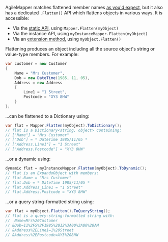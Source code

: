 AgileMapper matches flattened member names [as you'd expect](Member-Matching), but it also has a dedicated `.Flatten()` API which flattens objects in various ways. It is accessible:

- Via the [static API](Static-vs-Instance-Mappers), using `Mapper.Flatten(myObject)`
- Via the instance API, using `myInstanceMapper.Flatten(myObject)`
- Via an [extension method](Mapping-Extension-Methods), using `myObject.Flatten()`

Flattening produces an object including all the source object's string or value-type members. For example:

```C#
var customer = new Customer
{
    Name = "Mrs Customer",
    Dob = new DateTime(1985, 11, 05),
    Address = new Address
    {
        Line1 = "1 Street",
        Postcode = "XY3 8HW"
    }
};
```

...can be flattened to a Dictionary using:

```C#
var flat = Mapper.Flatten(myObject).ToDictionary();
// flat is a Dictionary<string, object> containing:
// ["Name"] = "Mrs Customer"
// ["Dob"] = * DateTime 1985/11/05 *
// ["Address.Line1"] = "1 Street"
// ["Address.Postcode"] = "XY3 8HW"
```

...or a dynamic using:

```C#
dynamic flat = myInstanceMapper.Flatten(myObject).ToDynamic();
// flat is an ExpandoObject with members:
// flat.Name = "Mrs Customer"
// flat.Dob = * DateTime 1985/11/05 *
// flat.Address_Line1 = "1 Street"
// flat.Address.Postcode = "XY3 8HW"
```

...or a query string-formatted string using:

```C#
var flat = myObject.Flatten().ToQueryString();
// flat is a query-string-formatted string with:
//  Name=Mrs%20Customer
// &Dob=11%2F5%2F1985%2012%3A00%3A00%20AM
// &Address%2ELine1=1%20Street
// &Address%2EPostcode=XY3%208HW
```


